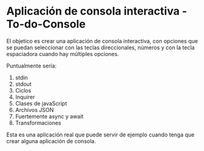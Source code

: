 # Aplicación de consola interactiva - To-do-Console

El objetico es crear una aplicación de consola interactiva, con opciones que se puedan seleccionar con las teclas direccionales, números y con la tecla espaciadora cuando hay múltiples opciones.

Puntualmente sería:

1. stdin
2. stdout
3. Ciclos
4. Inquirer
5. Clases de javaScript
6. Archivos JSON
7. Fuertemente async y await
8. Transformaciones

Esta es una aplicación real que puede servir de ejemplo cuando tenga que crear alguna aplicación de consola.